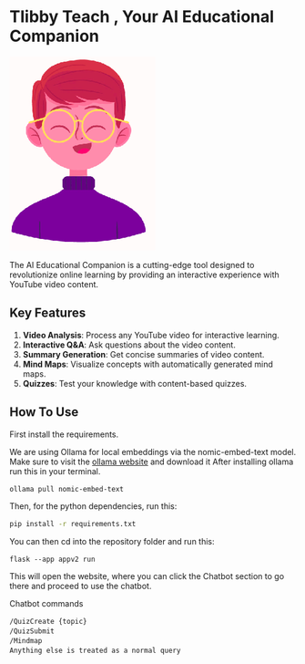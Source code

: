# TIibby Teach , Your AI Educational Companion

![AI Educational Companion](tibby.png)

The AI Educational Companion is a cutting-edge tool designed to revolutionize online learning by providing an interactive experience with YouTube video content.

## Key Features

1. **Video Analysis**: Process any YouTube video for interactive learning.
2. **Interactive Q&A**: Ask questions about the video content.
3. **Summary Generation**: Get concise summaries of video content.
4. **Mind Maps**: Visualize concepts with automatically generated mind maps.
5. **Quizzes**: Test your knowledge with content-based quizzes.

## How To Use

First install the requirements.

We are using Ollama for local embeddings via the nomic-embed-text model.
Make sure to visit the [ollama website](https://ollama.ai) and download it
After installing ollama run this in your terminal.
```bash
ollama pull nomic-embed-text
```

Then, for the python dependencies, run this:
```bash
pip install -r requirements.txt
```

You can then cd into the repository folder and run this:
```
flask --app appv2 run
```

This will open the website, where you can click the Chatbot section to go there and proceed to use the chatbot.

Chatbot commands

```bash
/QuizCreate {topic}
/QuizSubmit
/Mindmap
Anything else is treated as a normal query
```
